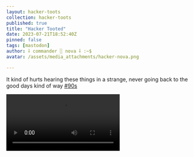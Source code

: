```yaml
---
layout: hacker-toots
collection: hacker-toots
published: true
title: "Hacker Tooted"
date: 2023-07-21T18:52:40Z
pinned: false
tags: [mastodon]
author: ⸸ commander ░ nova ⸸ :~$
avatar: /assets/media_attachments/hacker-nova.png

---
```


<p>It kind of hurts hearing these things in a strange, never going back to the good days kind of way <a href="https://hackers.town/tags/90s" class="mention hashtag" rel="tag">#<span>90s</span></a></p>

![media](/assets/media_attachments/files/110/753/581/046/660/985/original/ba691eb7d0e7d1c9.mp4)
